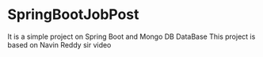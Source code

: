 # SpringBootJobPost
It is a simple project on Spring Boot and Mongo DB DataBase
This project is based on Navin Reddy sir video
